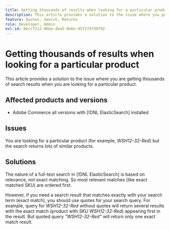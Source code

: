 ```yaml
---
title: Getting thousands of results when looking for a particular product
description: This article provides a solution to the issue where you get thousands of search results when you are looking for a particular product.
feature: Quotes, Search, Returns
role: Developer, Admin
exl-id: 0eccf212-96be-4ea5-9e6e-95f27d7d9f92
---
```

# Getting thousands of results when looking for a particular product

This article provides a solution to the issue where you are getting thousands of search results when you are looking for a particular product.

## Affected products and versions

* Adobe Commerce all versions with [!DNL ElasticSearch] installed

## Issues

You are looking for a particular product (for example, *WSH12-32-Red*) but the search returns lots of similar products.

## Solutions

The nature of a full-text search in [!DNL ElasticSearch] is based on relevance, not exact matching. So most relevant matches (like exact matched SKU) are ordered first.

However, if you need a search result that matches exactly with your search term (exact match), you should use quotes for your search query. For example, query for *WSH12-32-Red* without quotes will return several results with the exact match (product with *SKU WSH12-32-Red*) appearing first in the result. But quoted query *"WSH12-32-Red"* will return only one exact match result.
